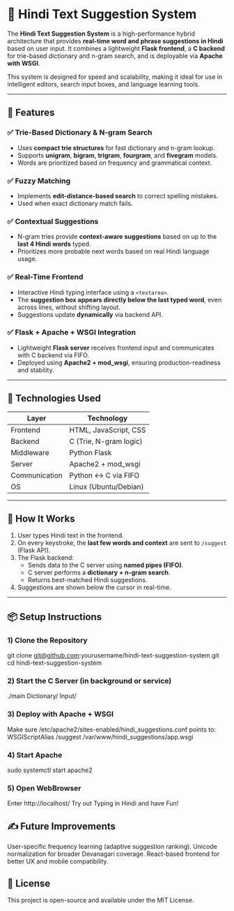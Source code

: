 # 📝 Hindi Text Suggestion System

The **Hindi Text Suggestion System** is a high-performance hybrid architecture that provides **real-time word and phrase suggestions in Hindi** based on user input.
It combines a lightweight **Flask frontend**, a **C backend** for trie-based dictionary and n-gram search, and is deployable via **Apache with WSGI**.

This system is designed for speed and scalability, making it ideal for use in intelligent editors, search input boxes, and language learning tools.

---

## 🌟 Features

### ✅ Trie-Based Dictionary & N-gram Search
- Uses **compact trie structures** for fast dictionary and n-gram lookup.
- Supports **unigram**, **bigram**, **trigram**, **fourgram**, and **fivegram** models.
- Words are prioritized based on frequency and grammatical context.

### ✅ Fuzzy Matching
- Implements **edit-distance-based search** to correct spelling mistakes.
- Used when exact dictionary match fails.

### ✅ Contextual Suggestions
- N-gram tries provide **context-aware suggestions** based on up to the **last 4 Hindi words** typed.
- Prioritizes more probable next words based on real Hindi language usage.

### ✅ Real-Time Frontend
- Interactive Hindi typing interface using a `<textarea>`.
- The **suggestion box appears directly below the last typed word**, even across lines, without shifting layout.
- Suggestions update **dynamically** via backend API.

### ✅ Flask + Apache + WSGI Integration
- Lightweight **Flask server** receives frontend input and communicates with C backend via FIFO.
- Deployed using **Apache2 + mod_wsgi**, ensuring production-readiness and stability.

---

## 🔧 Technologies Used

| Layer        | Technology                |
|--------------|---------------------------|
| Frontend     | HTML, JavaScript, CSS     |
| Backend      | C (Trie, N-gram logic)    |
| Middleware   | Python Flask              |
| Server       | Apache2 + mod_wsgi        |
| Communication| Python <-> C via FIFO     |
| OS           | Linux (Ubuntu/Debian)     |

---

## 🚀 How It Works

1. User types Hindi text in the frontend.
2. On every keystroke, the **last few words and context** are sent to `/suggest` (Flask API).
3. The Flask backend:
   - Sends data to the C server using **named pipes (FIFO)**.
   - C server performs a **dictionary + n-gram search**.
   - Returns best-matched Hindi suggestions.
4. Suggestions are shown below the cursor in real-time.

---

## 📦 Setup Instructions

### 1) Clone the Repository
git clone git@github.com:yourusername/hindi-text-suggestion-system.git
cd hindi-text-suggestion-system

### 2) Start the C Server (in background or service)
./main Dictionary/ Input/

### 3) Deploy with Apache + WSGI
Make sure /etc/apache2/sites-enabled/hindi_suggestions.conf points to:
WSGIScriptAlias /suggest /var/www/hindi_suggestions/app.wsgi

### 4) Start Apache
sudo systemctl start apache2

### 5) Open WebBrowser
Enter http://localhost/
Try out Typing in Hindi and have Fun!

## ✍️ Future Improvements
User-specific frequency learning (adaptive suggestion ranking).
Unicode normalization for broader Devanagari coverage.
React-based frontend for better UX and mobile compatibility.

## 📄 License
This project is open-source and available under the MIT License.

